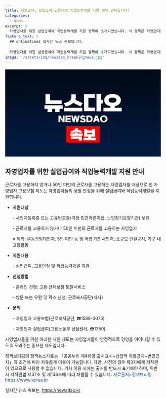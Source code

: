 ```yaml
---
title: 자영업자, 실업급여·고용안정·직업능력개발 지원 혜택 안내합니다!
categories:
  - News
excerpt: >
  자영업자를 위한 실업급여와 직업능력개발 지원 정책이 소개되었습니다. 이 정책은 자영업자들의 안정을 위해 실업급여와 고용안정, 직업능력개발을 지원하며, 자영업자 고용보험 제도에 가입한 사업자들을 대상으로 합니다. 온라인 및 방문, 우편, 팩스를 통해 신청할 수 있으며, 자세한 내용은 근로복지공단 및 고용노동부 상담센터로 문의할 수 있습니다. (150자)
feature_text: >
  ## ontimetimes 실시간 뉴스 속보입니다.

  자영업자를 위한 실업급여와 직업능력개발 지원 정책이 소개되었습니다. 이 정책은 자영업자들의 안정을 위해 실업급여와 고용안정, 직업능력개발을 지원하며, 자영업자 고용보험 제도에 가입한 사업자들을 대상으로 합니다. 온라인 및 방문, 우편, 팩스를 통해 신청할 수 있으며, 자세한 내용은 근로복지공단 및 고용노동부 상담센터로 문의할 수 있습니다. (150자)
image: '/assets/img/newsdao_breakingnews.jpg'
---
```


<p><img src="/assets/img/newsdao_breakingnews.jpg" alt="ontimetimes 속보" /></p>

<h2 data-ke-size="size26">자영업자를 위한 실업급여와 직업능력개발 지원 안내</h2>

<p>근로자를 고용하지 않거나 50인 미만의 근로자를 고용하는 자영업자를 대상으로 한 자영업자 고용보험 제도는 자영업자들의 생활 안정을 위해 실업급여와 직업능력개발을 지원합니다.</p>

<ul>
    <li><b>지원대상</b></li>
    <p data-ke-size="size16">- 사업자등록증 또는 고유번호증(가정·민간어린이집, 노인장기요양기관) 보유</p>
    <p data-ke-size="size16">- 근로자를 고용하지 않거나 50인 미만의 근로자를 고용하는 자영업자</p>
    <p data-ke-size="size16">※ 제외: 부동산임대업자, 5인 미만 농·임·어업 개인사업자, 소규모 건설공사, 가구 내 고용활동</p>
    <li><b>지원내용</b></li>
    <p data-ke-size="size16">- 실업급여, 고용안정 및 직업능력개발 지원</p>
    <li><b>신청방법</b></li>
    <p data-ke-size="size16">- 온라인 신청: 고용·산재보험 토탈서비스</p>
    <p data-ke-size="size16">- 방문 또는 우편 및 팩스 신청: 근로복지공단(지사)</p>
    <li><b>문의</b></li>
    <p data-ke-size="size16">- 자영업자 고용보험(근로복지공단, ☎1588-0075)</p>
    <p data-ke-size="size16">- 자영업자 실업급여(고용노동부 상담센터, ☎1350)</p>
</ul>

<p data-ke-size="size16">자영업자들을 위한 이러한 지원 제도는 자영업자들이 안정적으로 경영을 이어나갈 수 있도록 도와주는 중요한 제도입니다.</p>

<div class="author">
    <p>정책브리핑의 정책뉴스자료는 「공공누리 제4유형:출처표시+상업적 이용금지+변경금지」의 조건에 따라 자유롭게 이용이 가능합니다. 다만, 사진의 경우 제3자에게 저작권이 있으므로 사용할 수 없습니다. 기사 이용 시에는 출처를 반드시 표기해야 하며, 위반 시 저작권법 제37조 및 제138조에 따라 처벌될 수 있습니다. <span style="color: #1a5490;">자료출처=정책브리핑 https://www.korea.kr</span></p>
</div>
실시간 뉴스 속보는, <a href="https://newsdao.kr" rel="dofollow">https://newsdao.kr</a>


